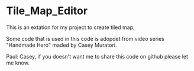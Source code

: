 # Tile_Map_Editor

This is an extation for my project to create tiled map;

Some code that is used in this code is adopdet from 
video series "Handmade Hero" maded by Casey Muratori.

Paul: Casey, if you doesn't want me to share this 
code on github please let me know.
